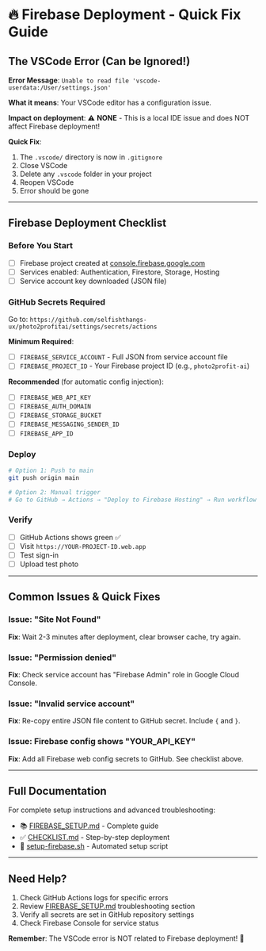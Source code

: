 # 🔥 Firebase Deployment - Quick Fix Guide

## The VSCode Error (Can be Ignored!)

**Error Message**: `Unable to read file 'vscode-userdata:/User/settings.json'`

**What it means**: Your VSCode editor has a configuration issue.

**Impact on deployment**: ⚠️ **NONE** - This is a local IDE issue and does NOT affect Firebase deployment!

**Quick Fix**:
1. The `.vscode/` directory is now in `.gitignore`
2. Close VSCode
3. Delete any `.vscode` folder in your project
4. Reopen VSCode
5. Error should be gone

---

## Firebase Deployment Checklist

### Before You Start
- [ ] Firebase project created at [console.firebase.google.com](https://console.firebase.google.com)
- [ ] Services enabled: Authentication, Firestore, Storage, Hosting
- [ ] Service account key downloaded (JSON file)

### GitHub Secrets Required
Go to: `https://github.com/selfishthangs-ux/photo2profitai/settings/secrets/actions`

**Minimum Required**:
- [ ] `FIREBASE_SERVICE_ACCOUNT` - Full JSON from service account file
- [ ] `FIREBASE_PROJECT_ID` - Your Firebase project ID (e.g., `photo2profit-ai`)

**Recommended** (for automatic config injection):
- [ ] `FIREBASE_WEB_API_KEY`
- [ ] `FIREBASE_AUTH_DOMAIN`
- [ ] `FIREBASE_STORAGE_BUCKET`
- [ ] `FIREBASE_MESSAGING_SENDER_ID`
- [ ] `FIREBASE_APP_ID`

### Deploy
```bash
# Option 1: Push to main
git push origin main

# Option 2: Manual trigger
# Go to GitHub → Actions → "Deploy to Firebase Hosting" → Run workflow
```

### Verify
- [ ] GitHub Actions shows green ✅
- [ ] Visit `https://YOUR-PROJECT-ID.web.app`
- [ ] Test sign-in
- [ ] Upload test photo

---

## Common Issues & Quick Fixes

### Issue: "Site Not Found"
**Fix**: Wait 2-3 minutes after deployment, clear browser cache, try again.

### Issue: "Permission denied"
**Fix**: Check service account has "Firebase Admin" role in Google Cloud Console.

### Issue: "Invalid service account"
**Fix**: Re-copy entire JSON file content to GitHub secret. Include `{` and `}`.

### Issue: Firebase config shows "YOUR_API_KEY"
**Fix**: Add all Firebase web config secrets to GitHub. See checklist above.

---

## Full Documentation

For complete setup instructions and advanced troubleshooting:
- 📚 [FIREBASE_SETUP.md](FIREBASE_SETUP.md) - Complete guide
- ✅ [CHECKLIST.md](CHECKLIST.md) - Step-by-step deployment
- 🔧 [setup-firebase.sh](setup-firebase.sh) - Automated setup script

---

## Need Help?

1. Check GitHub Actions logs for specific errors
2. Review [FIREBASE_SETUP.md](FIREBASE_SETUP.md) troubleshooting section
3. Verify all secrets are set in GitHub repository settings
4. Check Firebase Console for service status

**Remember**: The VSCode error is NOT related to Firebase deployment! 🚀
